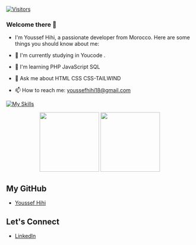 [![Visitors](https://shields-io-visitor-counter.herokuapp.com/badge?page=https://github.com/youssefhihi&style=for-the-badge&label=Visitors)](https://github.com/youssefhihi/youssefhihi)



### Welcome there 👋
- I'm Youssef Hihi, a passionate developer from  Morocco. Here are some things you should know about me:

- 🚀 I'm currently studying in Youcode .
- 🌱 I'm learning PHP JavaScript SQL 
- 💬 Ask me about HTML CSS CSS-TAILWIND
- 📫 How to reach me:  youssefhihi18@gmail.com

[![My Skills](https://skills.thijs.gg/icons?i=html,css,js,php,bootstrap,mysql,tailwind,vscode,wordpress,git,github,postman,figma)](https://skills.thijs.gg)


<p align="center">
<img src="https://github-readme-stats.vercel.app/api/top-langs/?username=youssefhihi&layout=compact&title_color=fff&text_color=fff&bg_color=0D1117" height="160px" />
<img src="https://github-readme-stats.vercel.app/api?username=youssefhihi&title_color=fff&text_color=fff&icon_color=F7DF1E&bg_color=0D1117&show_icons=true" height="160px"/>
</p>


## My GitHub
- [Youssef Hihi](https://github.com/youssefhihi)


## Let's Connect

- [LinkedIn](https://www.linkedin.com/in/youssef-hihi-566b5b2a4)
